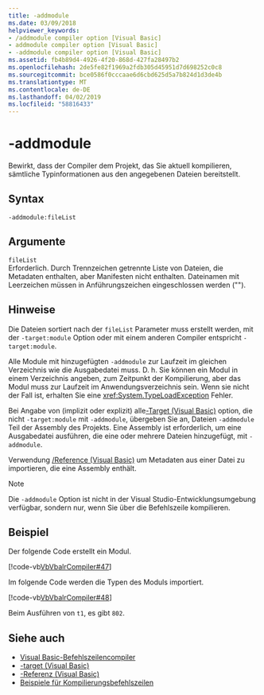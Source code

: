 ```yaml
---
title: -addmodule
ms.date: 03/09/2018
helpviewer_keywords:
- /addmodule compiler option [Visual Basic]
- addmodule compiler option [Visual Basic]
- -addmodule compiler option [Visual Basic]
ms.assetid: fb4b89d4-4926-4f20-868d-427fa28497b2
ms.openlocfilehash: 2de5fe82f1969a2fdb305d45951d7d698252c0c8
ms.sourcegitcommit: bce0586f0cccaae6d6cbd625d5a7b824d1d3de4b
ms.translationtype: MT
ms.contentlocale: de-DE
ms.lasthandoff: 04/02/2019
ms.locfileid: "58816433"
---
```

# <a name="-addmodule"></a>-addmodule
Bewirkt, dass der Compiler dem Projekt, das Sie aktuell kompilieren, sämtliche Typinformationen aus den angegebenen Dateien bereitstellt.  
  
## <a name="syntax"></a>Syntax  
  
```  
-addmodule:fileList  
```  
  
## <a name="arguments"></a>Argumente  
 `fileList`  
 Erforderlich. Durch Trennzeichen getrennte Liste von Dateien, die Metadaten enthalten, aber Manifesten nicht enthalten. Dateinamen mit Leerzeichen müssen in Anführungszeichen eingeschlossen werden ("").  
  
## <a name="remarks"></a>Hinweise  
 Die Dateien sortiert nach der `fileList` Parameter muss erstellt werden, mit der `-target:module` Option oder mit einem anderen Compiler entspricht `-target:module`.  
  
 Alle Module mit hinzugefügten `-addmodule` zur Laufzeit im gleichen Verzeichnis wie die Ausgabedatei muss. D. h. Sie können ein Modul in einem Verzeichnis angeben, zum Zeitpunkt der Kompilierung, aber das Modul muss zur Laufzeit im Anwendungsverzeichnis sein. Wenn sie nicht der Fall ist, erhalten Sie eine <xref:System.TypeLoadException> Fehler.  
  
 Bei Angabe von (implizit oder explizit) alle[-Target (Visual Basic)](../../../visual-basic/reference/command-line-compiler/target.md) option, die nicht `-target:module` mit `-addmodule`, übergeben Sie an, Dateien `-addmodule` Teil der Assembly des Projekts. Eine Assembly ist erforderlich, um eine Ausgabedatei ausführen, die eine oder mehrere Dateien hinzugefügt, mit `-addmodule`.  
  
 Verwendung [/Reference (Visual Basic)](../../../visual-basic/reference/command-line-compiler/reference.md) um Metadaten aus einer Datei zu importieren, die eine Assembly enthält.  
  
> [!NOTE]
>  Die `-addmodule` Option ist nicht in der Visual Studio-Entwicklungsumgebung verfügbar, sondern nur, wenn Sie über die Befehlszeile kompilieren.  
  
## <a name="example"></a>Beispiel  
 Der folgende Code erstellt ein Modul.  
  
 [!code-vb[VbVbalrCompiler#47](~/samples/snippets/visualbasic/VS_Snippets_VBCSharp/VbVbalrCompiler/VB/OptionStrictOff.vb#47)]  
  
 Im folgende Code werden die Typen des Moduls importiert.  
  
 [!code-vb[VbVbalrCompiler#48](~/samples/snippets/visualbasic/VS_Snippets_VBCSharp/VbVbalrCompiler/VB/OptionStrictOff.vb#48)]  
  
 Beim Ausführen von `t1`, es gibt `802`.  
  
## <a name="see-also"></a>Siehe auch

- [Visual Basic-Befehlszeilencompiler](../../../visual-basic/reference/command-line-compiler/index.md)
- [-target (Visual Basic)](../../../visual-basic/reference/command-line-compiler/target.md)
- [-Referenz (Visual Basic)](../../../visual-basic/reference/command-line-compiler/reference.md)
- [Beispiele für Kompilierungsbefehlszeilen](../../../visual-basic/reference/command-line-compiler/sample-compilation-command-lines.md)
